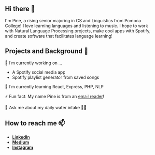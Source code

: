 ## Hi there 👋
I'm Pine, a rising senior majoring in CS and Linguistics from Pomona College! I love learning languages and listening to music. I hope to work with Natural Language Processing projects, make cool apps with Spotify, and create software that facilitates language learning!

## Projects and Background 🎯
🔭 I’m currently working on ...
* A Spotify social media app
* Spotify playlist generator from saved songs

🌱 I’m currently learning React, Express, PHP, NLP

⚡ Fun fact: My name Pine is from an [email reader](https://en.wikipedia.org/wiki/Pine_(email_client))!

💬 Ask me about my daily water intake 🤔💦

## How to reach me 📫 
- **[LinkedIn](https://www.linkedin.com/in/pine-netcharussaeng-0900861a0/)**
- **[Medium](https://medium.com/@pinetcht)**
- **[Instagram](https://www.instagram.com/ppiepine/)**

